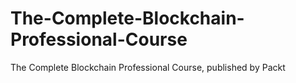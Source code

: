 # The-Complete-Blockchain-Professional-Course
The Complete Blockchain Professional Course, published by Packt
